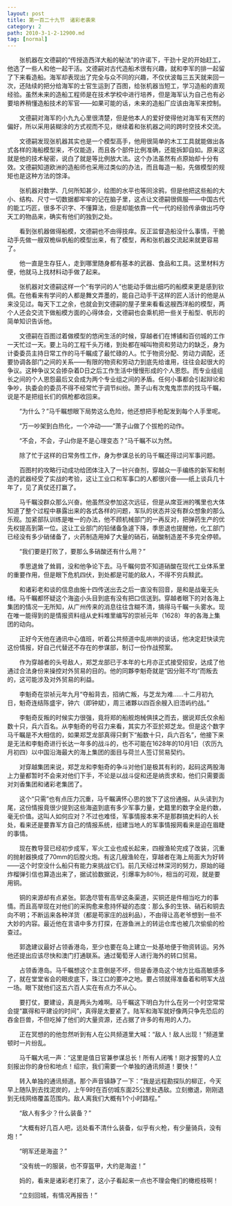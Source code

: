 ```yaml
---
layout: post
title: 第一百二十九节　诸彩老袭来
category: 2
path: 2010-3-1-2-12900.md
tag: [normal]
---
```


　　张机器在文德嗣的“传授造西洋大船的秘法”的许诺下，干劲十足的开始赶工，他选了一些人和他一起干活。文德嗣对古代造船术很有兴趣，就和李军的排一起留了下来看造船。海军却表现出了完全与众不同的兴趣，不仅伏波每三五天就来回一次，还陆续的把分给海军的士官生运到了百图，给张机器当短工，学习造船的直观经验。虽然未来的造船工程师是在技术学校中进行培养，但是海军认为自己也有必要培养稍懂造船技术的军官――如果可能的话，未来的造船厂应该由海军来控制。

　　文德嗣对海军的小九九心里很清楚，但是他本人的爱好使得他对海军有天然的偏好，所以采用装糊涂的方式视而不见，继续着和张机器之间的跨时空技术交流。

　　文德嗣发现张机器其实也是一个模型高手，他用很简单的木工工具就能做出各式各样的海船模型来，不仅能造，而且各个部件比例准确，还能拆卸自如。原来这就是他的技术秘密，说白了就是等比例放大法。这个办法虽然有点原始却十分有效。文德嗣知道欧洲的造船师也采用过类似的办法，而且每造一船，先做模型的规矩也是这种方法的馀泽。

　　张机器对数学、几何所知甚少，绘图的水平也等同涂鸦，但是他把这些船的大小、结构、尺寸一切数据都牢牢的记在脑子里，这点让文德嗣很佩服――中国古代的能工巧匠，很多不识字、不懂算法，但是却能依靠一代一代的经验传承做出巧夺天工的物品来，确实有他们的独到之处。

　　看到张机器做得船模，文德嗣也不由得技痒。反正监督造船没什么事情，干脆动手先做一艘双桅纵帆船的模型出来，有了模型，再和张机器交流起来就更容易了。

　　他一直是生存狂人，走到哪里随身都有基本的武器、食品和工具。这里材料方便，他就马上找材料动手做了起来。

　　张机器对文德嗣这样一个“有学问的人”也能动手做出细巧的船模来更是感到钦佩。在他看来有学问的人都是舞文弄墨的，能自己动手干这样的匠人活计的他是从来没见过。每天下工之余，也就会到文德嗣的屋子里来看看这艘西洋船的模型，两个人还会交流下做船模方面的心得体会，文德嗣也会乘机把一些关于船型、帆形的简单知识告诉他。

　　文德嗣在百图过着做模型的悠闲生活的时候，穿越者们在博铺和百仞城的工作一天忙过一天。要上马的工程千头万绪，到处都在喊叫物资和劳动力的缺乏，身为计委委员主持日常工作的马千瞩成了最忙碌的人。忙于物资分配、劳动力调配，还要协调各部门之间的关系――有限的物资和劳动力到底先给谁用，往往会起很大的争议。这种争议又会掺杂着D日之后工作生活中慢慢形成的个人恩怨。而专业组组长之间的个人恩怨最后又会成为两个专业组之间的矛盾。任何小事都会引起辩论和争吵，执委会的委员不得不经常忙于调节纠纷。萧子山有次鬼鬼祟祟的找马千瞩，说是不是把组长们的佩枪都收回来。

　　“为什么？”马千瞩想眼下局势这么危险，他还想把手枪配发到每个人手里呢。

　　“万一吵架到白热化，一个冲动――”萧子山做了个拔枪的动作。

　　“不会，不会，子山你是不是心理变态？”马千瞩不以为然。

　　除了忙于这样的日常务性工作，身为参谋总长的马千瞩还得过问军事问题。

　　百图村的攻略行动成功给团体注入了一针兴奋剂，穿越众一手编练的新军和制造的武器经受了实战的考验，这让工业口和军事口的人都很兴奋――纸上谈兵几十年了，见了真仗还打赢了。

　　马千瞩没群众那么兴奋。他虽然没参加这次远征，但是从席亚洲的嘴里也大体知道了整个过程中暴露出来的各式各样的问题，军队的状态并没有群众想象的那么乐观。加紧部队训练是唯一的办法，他不顾机械部门的一再反对，把弹药生产的优先权提高到第一位。这让工业部门的铅储备急遽下降，季思退也提醒他，化工部门已经没有多少硝储备了，火药制造用掉了大量的硝石，硝酸制造差不多完全停顿。

　　“我们要是打败了，要那么多硝酸还有什么用？”

　　季思退耸了耸肩，没和他争论下去。马千瞩何尝不知道硝酸在现代工业体系里的重要作用，但是眼下危机四伏，到处都是可能的敌人，不得不穷兵黩武。

　　和诸彩老和谈的信息由施十四传送出去之后一直没有回音，是和是战毫无头绪。马千瞩都怀疑这个海盗小头目到底有没有把口信送到。穿越者眼下的对各海上集团的情况一无所知，从广州传来的消息往往含糊不清，搞得马千瞩一头雾水。现在唯一能得到的是情报资料组从史料堆里编写的崇祯元年（1628）年的各海上集团的动向。

　　正好今天他在通讯中心值班，听着公共频道中乱哄哄的谈话，他决定赶快读完这份情报，好自己代替还不存在的参谋部，制订一份作战预案。

　　作为穿越者的头号敌人，郑芝龙部已于本年的七月亦正式接受招安，达成了他通过合法身份来操控对外贸易的目的。他的同夥李魁奇就是“因分赃不均”而叛去的，这可能涉及对外贸易的利益。

　　李魁奇在崇祯元年九月“夺船背去，招纳亡叛，与芝龙为难……十二月初九日，魁奇连结陈盛宇，钟六（即钟斌），周三诸夥以四百余艘入旧浯屿约战。”

　　李魁奇反叛的时候实力很强，竟将郑的船舰炮械俱挟之而去，据说郑氏仅余船数十只，兵六百名。从李魁奇的号召力来看，其实力不亚於郑芝龙。但是这个数字马千瞩是不大相信的，如果郑芝龙部真得只剩下“船数十只，兵六百名”，他接下来是无法和李魁奇进行长达一年多的战斗的，也不可能在1628年的10月1日（农历九月初四）以中国沿海最大的海上集团的面目与荷兰人签订贸易契约。

　　对穿越集团来说，郑芝龙和李魁奇的争斗对他们是极其有利的，起码这两股海上力量都暂时不会来对他们下手，不论是以战斗促和还是纳贡求和，他们只需要面对刘香集团和诸彩老集团了。

　　这个“只需”也有点压力沉重，马千瞩满怀心思的放下了这份通报。从头读到为尾，这份情报竟很少提到这些海盗到底有多少军事力量，史籍里的数字全是约数，毫无价值。这叫人如何应对？不过也难怪，军事情报本来不是那群搞史料的人长处，看来还是要靠军方自己的情报系统，组建当地人的军事情报网看来是迫在眉睫的事情。

　　现在教导营已经初步成军，军火工业也成长起来，四艘渔轮完成了改装，沉重的抛射器换成了70mm的后膛火炮。有这几艘渔轮在，穿越者在海上局面大为好转――这个时空没什么船只有能力来挑战它们。前几天经过林深河的努力，原始的碰炸榴弹引信也算造出来了，据试验数据说，引爆率为80％，相当的可观，就是要用铜。

　　铜的来源却有点紧张。郭逸尽管有高举这条渠道，买铜还是件相当吃力的事情。而且高举现在对他们的采购愈来愈持怀疑的态度：那么多的生铁、硝石和铜去向不明；不断运来各种洋货（都是苟家庄的战利品），不由得让高老爷想到一些不大妙的内容。最近他在言语中多方打探，在游鱼洲上的转运仓库也被几次偷偷的检查过。

　　郭逸建议最好占领香港岛，至少也要在岛上建立一处基地便于物资转运。另外他还提出应该尽快和澳门打通联系。通过葡萄牙人进行海外的转口贸易。

　　占领香港岛。马千瞩想这个主意倒是不坏，但是香港岛这个地方比临高敏感多了，就在堂堂省会的眼皮底下，珠江口的要冲之地。要占领就得准备着和明军大战一场。眼下就他们这五六百人实在有点力不从心。

　　要打仗，要建设，真是两头为难啊。马千瞩这下明白为什么在另一个时空常常会提“赢得和平建设的时间”，真得是太要紧了。陆军和海军就好像两只争先恐后的吞金巨兽，不但吃掉了他们的大量资源，还占据了许多的有用的人力。

　　正在冥想的的他忽然听到有人在公共频道里大喊：“敌人！敌人出现！”频道里顿时一片纷乱。

　　马千瞩大吼一声：“这里是值日官兼参谋总长！所有人闭嘴！刚才报警的人立刻报出你的身份和地点！绍宗，我们需要一个单独的通讯频道！要快！”

　　转入单独的通讯频道。那个声音镇静了一下：“我是远程勘探队的柳正，今天早上随队到去找泥炭的，上午9时在百仞城东面25公里处遇敌。立刻撤退，刚刚退到无线网络覆盖范围内。敌人离我们大概有1个小时路程。”

　　“敌人有多少？什么装备？”

　　“大概有好几百人吧，远处看不清什么装备，似乎有火枪，有少量骑兵，没有炮！”

　　“明军还是海盗？”

　　“没有统一的服装，也不穿盔甲，大约是海盗！”

　　妈的，看来是诸彩老打来了，这小子看起来一点也不理会俺们的橄榄枝啊！

　　“立刻回城，有情况再报告！”
